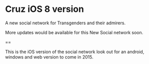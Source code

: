 Cruz iOS 8 version
====

A new social network for Transgenders and their admirers.

More updates would be available for this New Social network soon.

==

This is the iOS version of the social network look out for an android, windows and web version to come in 2015.
